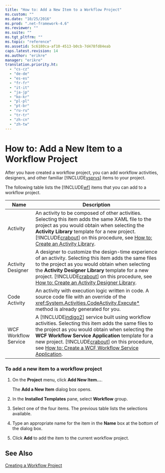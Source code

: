 ```yaml
---
title: "How to: Add a New Item to a Workflow Project"
ms.custom: ""
ms.date: "10/25/2016"
ms.prod: ".net-framework-4.6"
ms.reviewer: ""
ms.suite: ""
ms.tgt_pltfrm: ""
ms.topic: "reference"
ms.assetid: 5c6180ca-af10-4513-b0cb-7d478fd84eab
caps.latest.revision: 14
ms.author: "erikre"
manager: "erikre"
translation.priority.ht: 
  - "cs-cz"
  - "de-de"
  - "es-es"
  - "fr-fr"
  - "it-it"
  - "ja-jp"
  - "ko-kr"
  - "pl-pl"
  - "pt-br"
  - "ru-ru"
  - "tr-tr"
  - "zh-cn"
  - "zh-tw"
---
```

# How to: Add a New Item to a Workflow Project
After you have created a workflow project, you can add workflow activities, designers, and other familiar [!INCLUDE[vsprvs](../code-quality/includes/vsprvs_md.md)] items to your project.  
  
 The following table lists the [!INCLUDE[wf](../workflow-designer/includes/wf_md.md)] items that you can add to a workflow project.  
  
|Name|Description|  
|----------|-----------------|  
|Activity|An activity to be composed of other activities. Selecting this item adds the same XAML file to the project as you would obtain when selecting the **Activity Library** template for a new project. [!INCLUDE[crabout](../code-quality/includes/crabout_md.md)] on this procedure, see [How to: Create an Activity Library](../workflow-designer/how-to--create-an-activity-library.md).|  
|Activity Designer|A designer to customize the design-time experience of an activity. Selecting this item adds the same files to the project as you would obtain when selecting the **Activity Designer Library** template for a new project. [!INCLUDE[crabout](../code-quality/includes/crabout_md.md)] on this procedure, see [How to: Create an Activity Designer Library](../workflow-designer/how-to--create-an-activity-designer-library.md).|  
|Code Activity|An activity with execution logic written in code. A source code file with an override of the <xref:System.Activities.CodeActivity.Execute*> method is already generated for you.|  
|WCF Workflow Service|A [!INCLUDE[indigo2](../workflow-designer/includes/indigo2_md.md)] service built using workflow activities. Selecting this item adds the same files to the project as you would obtain when selecting the **WCF Workflow Service Application** template for a new project. [!INCLUDE[crabout](../code-quality/includes/crabout_md.md)] on this procedure, see [How to: Create a WCF Workflow Service Application](../workflow-designer/how-to--create-a-wcf-workflow-service-application.md).|  
  
### To add a new item to a workflow project  
  
1.  On the **Project** menu, click **Add New Item…**.  
  
     The **Add a New Item** dialog box opens.  
  
2.  In the **Installed Templates** pane, select **Workflow** group.  
  
3.  Select one of the four items. The previous table lists the selections available.  
  
4.  Type an appropriate name for the item in the **Name** box at the bottom of the dialog box.  
  
5.  Click **Add** to add the item to the current workflow project.  
  
## See Also  
 [Creating a Workflow Project](../workflow-designer/creating-a-workflow-project.md)